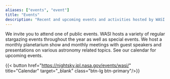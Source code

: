 ```yaml
---
aliases: ["events", "event"]
title: "Events"
description: "Recent and upcoming events and activities hosted by WASI."
---
```


We invite you to attend one of public events. WASI hosts a variety of regular stargazing events throughout the year as well as special events. We host a monthly planetarium show and monthly meetings with guest speakers and presentations on various astronomy related topics.  See our calendar for upcoming events.

{{< button href="https://nightsky.jpl.nasa.gov/events/wasi/" title="Calendar" target="_blank" class="btn-lg btn-primary"/>}}
